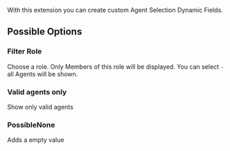 With this extension you can create custom Agent Selection Dynamic Fields.

## Possible Options
### Filter Role
Choose a role. Only Members of this role will be displayed.
You can select  `-` all Agents will be shown.

### Valid agents only
Show only valid agents

### PossibleNone
Adds a empty value


